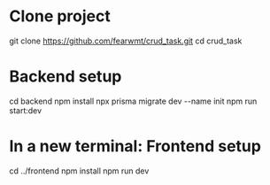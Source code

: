 # Clone project
git clone https://github.com/fearwmt/crud_task.git
cd crud_task

# Backend setup
cd backend
npm install
npx prisma migrate dev --name init
npm run start:dev

# In a new terminal: Frontend setup
cd ../frontend
npm install
npm run dev

